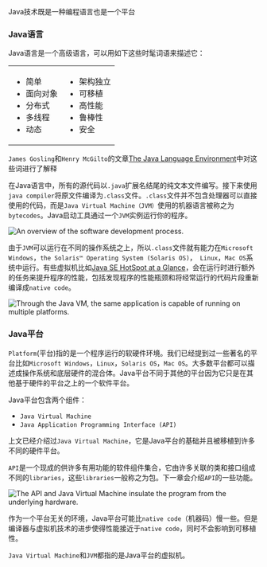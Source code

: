 Java技术既是一种编程语言也是一个平台

### Java语言

Java语言是一个高级语言，可以用如下这些时髦词语来描述它：
<table>
<tr>
<td>
<ul>
<li>简单</li>
<li>面向对象</li>
<li>分布式</li>
<li>多线程</li>
<li>动态</li>
</ul>
</td>
<td>
<ul>
<li>架构独立</li>
<li>可移植</li>
<li>高性能</li>
<li>鲁棒性</li>
<li>安全</li>
</ul>
</td>
</tr>
</table>

`James Gosling`和`Henry McGilto`的文章[The Java Language Environment](https://www.oracle.com/technetwork/java/langenv-140151.html)中对这些词进行了解释

在Java语言中，所有的源代码以`.java`扩展名结尾的纯文本文件编写。接下来使用`java compiler`将原文件编译为`.class`文件。`.class`文件并不包含处理器可以直接使用的代码，而是`Java Virtual Machine（JVM）`使用的机器语言被称之为`bytecodes`。Java启动工具通过一个`JVM`实例运行你的程序。

![An overview of the software development process.](https://docs.oracle.com/javase/tutorial/figures/getStarted/getStarted-compiler.gif)

由于`JVM`可以运行在不同的操作系统之上，所以`.class`文件就有能力在`Microsoft Windows`，`the Solaris™ Operating System (Solaris OS)`，` Linux`，`Mac OS`系统中运行。有些虚拟机比如[Java SE HotSpot at a Glance](https://www.oracle.com/technetwork/java/javase/tech/index-jsp-136373.html)，会在运行时进行额外的任务来提升程序的性能，包括发现程序的性能瓶颈和将经常运行的代码片段重新编译成`native code`。

![Through the Java VM, the same application is capable of running on multiple platforms.](https://docs.oracle.com/javase/tutorial/figures/getStarted/helloWorld.gif)

### Java平台

`Platform`(平台)指的是一个程序运行的软硬件环境。我们已经提到过一些著名的平台比如`Microsoft Windows`，`Linux`，`Solaris OS`，`Mac OS`。大多数平台都可以描述成操作系统和底层硬件的混合体。Java平台不同于其他的平台因为它只是在其他基于硬件的平台之上的一个软件平台。

Java平台包含两个组件：

* `Java Virtual Machine`
* `Java Application Programming Interface (API)`

上文已经介绍过`Java Virtual Machine`，它是Java平台的基础并且被移植到许多不同的硬件平台。

`API`是一个现成的供许多有用功能的软件组件集合，它由许多关联的类和接口组成不同的`libraries`，这些`libraries`一般称之为包。下一章会介绍`API`的一些功能。

![The API and Java Virtual Machine insulate the program from the underlying hardware.](https://docs.oracle.com/javase/tutorial/figures/getStarted/getStarted-jvm.gif)

作为一个平台无关的环境，Java平台可能比`native code`（机器码）慢一些。但是编译器与虚拟机技术的进步使得性能接近于`native code`，同时不会影响到可移植性。

`Java Virtual Machine`和`JVM`都指的是Java平台的虚拟机。
